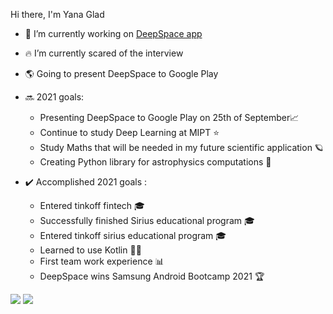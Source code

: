 Hi there, I'm Yana Glad

- 🚀 I’m currently working on [DeepSpace app](https://github.com/BrightOS/NASA_Bootcamp)
- 🔥 I’m currently scared of the interview
- 🌎 Going to present DeepSpace to Google Play  

- 🔜 2021 goals: 
  * Presenting DeepSpace to Google Play on 25th of September📈
  * Continue to study Deep Learning at MIPT ⭐
  * Study Maths that will be needed in my future scientific application 🪐
  * Creating Python library for astrophysics computations 🌌

- ✔️ Accomplished 2021 goals : 
  * Entered tinkoff fintech 🎓
  * Successfully finished Sirius educational program 🎓
  * Entered tinkoff sirius educational program 🎓
  * Learned to use Kotlin 👨‍💻
  * First team work experience 📊
  * DeepSpace wins Samsung Android Bootcamp 2021 🏆

 
[<img src="https://sun9-73.userapi.com/impg/RrU_MJWRUtYCga7gNQ71janNPGSkSe11MhrM9A/ikkclIMqQ84.jpg?size=34x38&quality=96&sign=c78d010628b7ea344a014f227c2142d0&type=album" />](https://vk.com/yanaglad12) [<img src="https://sun9-74.userapi.com/impg/BwEt1fAevKprC2gYOnBeuwd_lpHCwwEzAIEXRQ/ZqWQZe_KizU.jpg?size=34x38&quality=96&sign=220131f85d12016dad23b1a88ad2b554&type=album" />](https://t.me/YanaGlad121)

<!--
**YanaGlad/YanaGlad** is a ✨ _special_ ✨ repository because its `README.md` (this file) appears on your GitHub profile.

Here are some ideas to get you started:

 
-->
